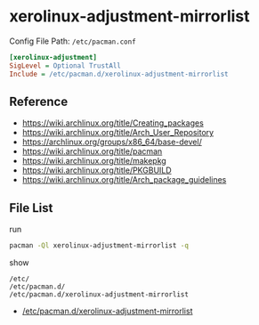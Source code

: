 
# xerolinux-adjustment-mirrorlist

Config File Path: `/etc/pacman.conf`

``` ini
[xerolinux-adjustment]
SigLevel = Optional TrustAll
Include = /etc/pacman.d/xerolinux-adjustment-mirrorlist
```



## Reference

* https://wiki.archlinux.org/title/Creating_packages
* https://wiki.archlinux.org/title/Arch_User_Repository
* https://archlinux.org/groups/x86_64/base-devel/
* https://wiki.archlinux.org/title/pacman
* https://wiki.archlinux.org/title/makepkg
* https://wiki.archlinux.org/title/PKGBUILD
* https://wiki.archlinux.org/title/Arch_package_guidelines


## File List

run

``` sh
pacman -Ql xerolinux-adjustment-mirrorlist -q
```

show

```
/etc/
/etc/pacman.d/
/etc/pacman.d/xerolinux-adjustment-mirrorlist
```


* [/etc/pacman.d/xerolinux-adjustment-mirrorlist](asset/overlay/etc/pacman.d/xerolinux-adjustment-mirrorlist)
